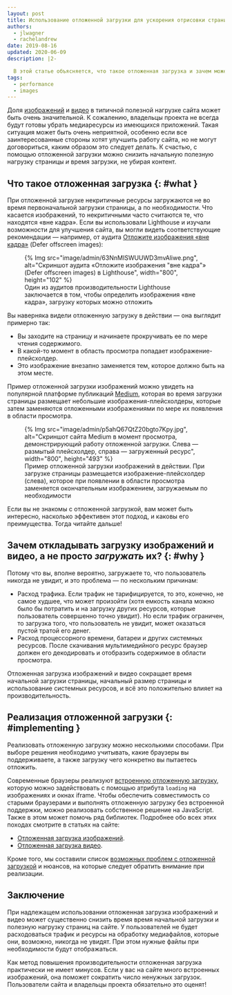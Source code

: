 ```yaml
---
layout: post
title: Использование отложенной загрузки для ускорения отрисовки страницы
authors:
  - jlwagner
  - rachelandrew
date: 2019-08-16
updated: 2020-06-09
description: |2-

  В этой статье объясняется, что такое отложенная загрузка и зачем может понадобиться откладывать загрузку элементов на сайте.
tags:
  - performance
  - images
---
```


Доля [изображений](http://beta.httparchive.org/reports/state-of-images?start=earliest&end=latest) и [видео](http://beta.httparchive.org/reports/page-weight#bytesVideo) в типичной полезной нагрузке сайта может быть очень значительной. К сожалению, владельцы проекта не всегда будут готовы убрать медиаресурсы из имеющихся приложений. Такая ситуация может быть очень неприятной, особенно если все заинтересованные стороны хотят улучшить работу сайта, но не могут договориться, каким образом это следует делать. К счастью, с помощью отложенной загрузки можно снизить начальную полезную нагрузку страницы *и* время загрузки, не убирая контент.

## Что такое отложенная загрузка {: #what }

При отложенной загрузке некритичные ресурсы загружаются не во время первоначальной загрузки страницы, а по необходимости. Что касается изображений, то некритичными часто считаются те, что находятся «вне кадра». Если вы использовали Lighthouse и изучали возможности для улучшения сайта, вы могли видеть соответствующие рекомендации — например, от аудита [Отложите изображения «вне кадра»](https://developer.chrome.com/docs/lighthouse/performance/offscreen-images/) (Defer offscreen images):

<figure>   {% Img src="image/admin/63NnMISWUUWD3mvAliwe.png", alt="Скриншот аудита «Отложите изображения &quot;вне кадра&quot;» (Defer offscreen images) в Lighthouse", width="800", height="102" %}   <figcaption>Один из аудитов производительности Lighthouse заключается в том, чтобы определить изображения «вне кадра», загрузку которых можно отложить</figcaption></figure>

Вы наверняка видели отложенную загрузку в действии — она выглядит примерно так:

- Вы заходите на страницу и начинаете прокручивать ее по мере чтения содержимого.
- В какой-то момент в область просмотра попадает изображение-плейсхолдер.
- Это изображение внезапно заменяется тем, которое должно быть на этом месте.

Пример отложенной загрузки изображений можно увидеть на популярной платформе публикаций [Medium](https://medium.com/), которая во время загрузки страницы размещает небольшие изображения-плейсхолдеры, которые затем заменяются отложенными изображениями по мере их появления в области просмотра.

<figure>   {% Img src="image/admin/p5ahQ67QtZ20bgto7Kpy.jpg", alt="Скриншот сайта Medium в момент просмотра, демонстрирующий работу отложенной загрузки. Слева — размытый плейсхолдер, справа — загруженный ресурс", width="800", height="493" %}   <figcaption>Пример отложенной загрузки изображений в действии. При загрузке страницы размещается изображение-плейсхолдер (слева), которое при появлении в области просмотра заменяется окончательным изображением, загружаемым по необходимости</figcaption></figure>

Если вы не знакомы с отложенной загрузкой, вам может быть интересно, насколько эффективен этот подход, и каковы его преимущества. Тогда читайте дальше!

## Зачем откладывать загрузку изображений и видео, а не просто *загружать* их? {: #why }

Потому что вы, вполне вероятно, загружаете то, что пользователь никогда не увидит, и это проблема — по нескольким причинам:

- Расход трафика. Если трафик не тарифицируется, то это, конечно, не самое худшее, что может произойти (хотя емкость канала можно было бы потратить и на загрузку других ресурсов, которые пользователь совершенно точно увидит). Но если трафик ограничен, то загрузка того, что пользователь не увидит, может оказаться пустой тратой его денег.
- Расход процессорного времени, батареи и других системных ресурсов. После скачивания мультимедийного ресурс браузер должен его декодировать и отобразить содержимое в области просмотра.

Отложенная загрузка изображений и видео сокращает время начальной загрузки страницы, начальный размер страницы и использование системных ресурсов, и всё это положительно влияет на производительность.

## Реализация отложенной загрузки {: #implementing }

Реализовать отложенную загрузку можно несколькими способами. При выборе решения необходимо учитывать, какие браузеры вы поддерживаете, а также загрузку чего конкретно вы пытаетесь отложить.

Современные браузеры реализуют [встроенную отложенную загрузку](/browser-level-image-lazy-loading/), которую можно задействовать с помощью атрибута `loading` на изображениях и окнах iframe. Чтобы обеспечить совместимость со старыми браузерами и выполнять отложенную загрузку без встроенной поддержки, можно реализовать собственное решение на JavaScript. Также в этом может помочь ряд библиотек. Подробнее обо всех этих походах смотрите в статьях на сайте:

- [Отложенная загрузка изображений](/lazy-loading-images/).
- [Отложенная загрузка видео](/lazy-loading-video/).

Кроме того, мы составили список [возможных проблем с отложенной загрузкой](/lazy-loading-best-practices) и нюансов, на которые следует обратить внимание при реализации.

## Заключение

При надлежащем использовании отложенная загрузка изображений и видео может существенно снизить время время начальной загрузки и полезную нагрузку страниц на сайте. У пользователей не будет расходоваться трафик и ресурсы на обработку медиафайлов, которые они, возможно, никогда не увидят. При этом нужные файлы при необходимости будут отображаться.

Как метод повышения производительности отложенная загрузка практически не имеет минусов. Если у вас на сайте много встроенных изображений, она поможет сократить число ненужных загрузок. Пользователи сайта и владельцы проекта обязательно это оценят!
